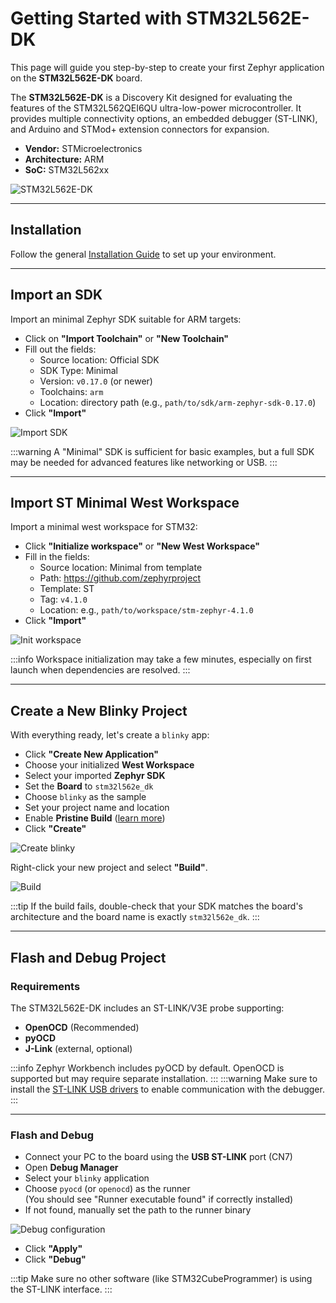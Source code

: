 # Getting Started with STM32L562E-DK

This page will guide you step-by-step to create your first Zephyr application on the **STM32L562E-DK** board.

The **STM32L562E-DK** is a Discovery Kit designed for evaluating the features of the STM32L562QEI6QU ultra-low-power microcontroller. It provides multiple connectivity options, an embedded debugger (ST-LINK), and Arduino and STMod+ extension connectors for expansion.

- **Vendor:** STMicroelectronics  
- **Architecture:** ARM  
- **SoC:** STM32L562xx  

![STM32L562E-DK](/img/tutorials/stm32l562e-dk/STM32L562E-DK-TOP.png)

---

## Installation

Follow the general [Installation Guide](/docs/documentation/installation) to set up your environment.

---

## Import an SDK

Import an minimal Zephyr SDK suitable for ARM targets:

* Click on **"Import Toolchain"** or **"New Toolchain"**
* Fill out the fields:
  - Source location: Official SDK  
  - SDK Type: Minimal  
  - Version: `v0.17.0` (or newer)  
  - Toolchains: `arm`  
  - Location: directory path (e.g., `path/to/sdk/arm-zephyr-sdk-0.17.0`)
* Click **"Import"**

![Import SDK](/img/tutorials/stm32l562e-dk/zw_import_sdk.gif)

:::warning
A "Minimal" SDK is sufficient for basic examples, but a full SDK may be needed for advanced features like networking or USB.
:::

---

## Import ST Minimal West Workspace

Import a minimal west workspace for STM32:

* Click **"Initialize workspace"** or **"New West Workspace"**
* Fill in the fields:
  - Source location: Minimal from template  
  - Path: https://github.com/zephyrproject  
  - Template: ST  
  - Tag: `v4.1.0`  
  - Location: e.g., `path/to/workspace/stm-zephyr-4.1.0`
* Click **"Import"**

![Init workspace](/img/tutorials/stm32l562e-dk/zw_import_westworkspace.gif)

:::info
Workspace initialization may take a few minutes, especially on first launch when dependencies are resolved.
:::

---

## Create a New Blinky Project

With everything ready, let's create a `blinky` app:

* Click **"Create New Application"**
* Choose your initialized **West Workspace**
* Select your imported **Zephyr SDK**
* Set the **Board** to `stm32l562e_dk`
* Choose `blinky` as the sample
* Set your project name and location
* Enable **Pristine Build** ([learn more](https://docs.zephyrproject.org/latest/develop/west/build-flash-debug.html#pristine-builds))
* Click **"Create"**

![Create blinky](/img/tutorials/stm32l562e-dk/zw_create_app.gif)

Right-click your new project and select **"Build"**.

![Build](/img/tutorials/stm32l562e-dk/zw_build_app.gif)

:::tip
If the build fails, double-check that your SDK matches the board's architecture and the board name is exactly `stm32l562e_dk`.
:::

---

## Flash and Debug Project

### Requirements

The STM32L562E-DK includes an ST-LINK/V3E probe supporting:

* **OpenOCD** (Recommended)  
* **pyOCD**  
* **J-Link** (external, optional)

:::info
Zephyr Workbench includes pyOCD by default. OpenOCD is supported but may require separate installation.
:::
:::warning
Make sure to install the [ST-LINK USB drivers](https://www.st.com/en/development-tools/st-link-v2.html) to enable communication with the debugger.
:::

---

### Flash and Debug

* Connect your PC to the board using the **USB ST-LINK** port (CN7)
* Open **Debug Manager**
* Select your `blinky` application
* Choose `pyocd` (or `openocd`) as the runner  
  (You should see "Runner executable found" if correctly installed)
* If not found, manually set the path to the runner binary

![Debug configuration](/img/tutorials/stm32l562e-dk/zw_debug_config.gif)

* Click **"Apply"**
* Click **"Debug"**

:::tip
Make sure no other software (like STM32CubeProgrammer) is using the ST-LINK interface.
:::
